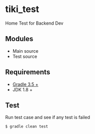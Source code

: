 # tiki_test
Home Test for Backend Dev

## Modules

- Main source
- Test source

## Requirements

- [Gradle 3.5 +](https://gradle.org/install/) 
- JDK 1.8 +

## Test

Run test case and see if any test is failed

```bash
$ gradle clean test
```

